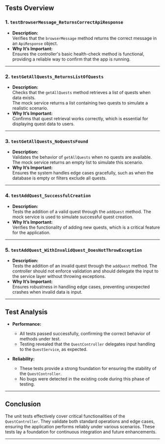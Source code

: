 ## **Tests Overview**

### 1. **`testBrowserMessage_ReturnsCorrectApiResponse`**
- **Description:**  
  Verifies that the `browserMessage` method returns the correct message in an `ApiResponse` object. 
- **Why It’s Important:**  
  Ensures the controller's basic health-check method is functional, providing a reliable way to confirm that the app is running.

---

### 2. **`testGetAllQuests_ReturnsListOfQuests`**
- **Description:**  
  Checks that the `getAllQuests` method retrieves a list of quests when data exists.  
  The mock service returns a list containing two quests to simulate a realistic scenario.
- **Why It’s Important:**  
  Confirms that quest retrieval works correctly, which is essential for displaying quest data to users.

---

### 3. **`testGetAllQuests_NoQuestsFound`**
- **Description:**  
  Validates the behavior of `getAllQuests` when no quests are available. The mock service returns an empty list to simulate this scenario.  
- **Why It’s Important:**  
  Ensures the system handles edge cases gracefully, such as when the database is empty or filters exclude all quests.

---

### 4. **`testAddQuest_SuccessfulCreation`**
- **Description:**  
  Tests the addition of a valid quest through the `addQuest` method. The mock service is used to simulate successful quest creation.  
- **Why It’s Important:**  
  Verifies the functionality of adding new quests, which is a critical feature for the application.

---

### 5. **`testAddQuest_WithInvalidQuest_DoesNotThrowException`**
- **Description:**  
  Tests the addition of an invalid quest through the `addQuest` method. The controller should not enforce validation and should delegate the input to the service layer without throwing exceptions.
- **Why It’s Important:**  
  Ensures robustness in handling edge cases, preventing unexpected crashes when invalid data is input.

---

## **Test Analysis**

- **Performance:**  
  - All tests passed successfully, confirming the correct behavior of methods under test.  
  - Testing revealed that the `QuestController` delegates input handling to the `QuestService`, as expected.

- **Reliability:**  
  - These tests provide a strong foundation for ensuring the stability of the `QuestController`.  
  - No bugs were detected in the existing code during this phase of testing.

---

## **Conclusion**

The unit tests effectively cover critical functionalities of the `QuestController`. They validate both standard operations and edge cases, ensuring the application performs reliably under various scenarios. These tests lay a foundation for continuous integration and future enhancements.

---

